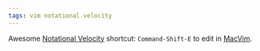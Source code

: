 ```yaml
---
tags: vim notational.velocity
---
```


Awesome [Notational Velocity](/wiki/Notational_Velocity) shortcut: `Command-Shift-E` to edit in [MacVim](/wiki/MacVim).
